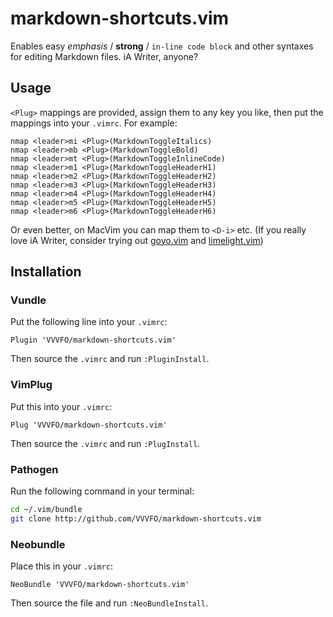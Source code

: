# markdown-shortcuts.vim

Enables easy *emphasis* / **strong** / `in-line code block` and other syntaxes for editing Markdown files. iA Writer, anyone?

## Usage

`<Plug>` mappings are provided, assign them to any key you like, then put the mappings into your `.vimrc`. For example:

```vim
nmap <leader>mi <Plug>(MarkdownToggleItalics)
nmap <leader>mb <Plug>(MarkdownToggleBold)
nmap <leader>mt <Plug>(MarkdownToggleInlineCode)
nmap <leader>m1 <Plug>(MarkdownToggleHeaderH1)
nmap <leader>m2 <Plug>(MarkdownToggleHeaderH2)
nmap <leader>m3 <Plug>(MarkdownToggleHeaderH3)
nmap <leader>m4 <Plug>(MarkdownToggleHeaderH4)
nmap <leader>m5 <Plug>(MarkdownToggleHeaderH5)
nmap <leader>m6 <Plug>(MarkdownToggleHeaderH6)
```

Or even better, on MacVim you can map them to `<D-i>` etc. (If you really love iA Writer, consider trying out [goyo.vim](https://github.com/junegunn/goyo.vim) and [limelight.vim](https://github.com/junegunn/limelight.vim))

## Installation

### Vundle

Put the following line into your `.vimrc`:

```vim
Plugin 'VVVFO/markdown-shortcuts.vim'
```

Then source the `.vimrc` and run `:PluginInstall`.

### VimPlug

Put this into your `.vimrc`:

```vim
Plug 'VVVFO/markdown-shortcuts.vim'
```

Then source the `.vimrc` and run `:PlugInstall`.

### Pathogen

Run the following command in your terminal:

```sh
cd ~/.vim/bundle
git clone http://github.com/VVVFO/markdown-shortcuts.vim
```

### Neobundle

Place this in your `.vimrc`:

```vim
NeoBundle 'VVVFO/markdown-shortcuts.vim'
```

Then source the file and run `:NeoBundleInstall`.

